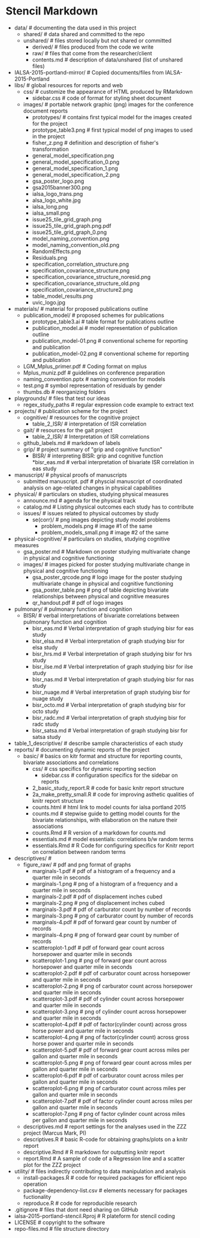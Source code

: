# Stencil Markdown
* data/                                                   # documenting the data used in this project
    * shared/                                             # data shared and committed to the repo
    * unshared/                                           # files stored locally but not shared or committed
        * derived/                                        # files produced from the code we write
        * raw/                                            # files that come from the researcher/client
        * contents.md                                     # description of data/unshared (list of unshared files)
* IALSA-2015-portland-mirror/                             # Copied documents/files from IALSA-2015-Portland
* libs/                                                   # global resources for reports and web
    * css/                                                # customize the appearance of HTML produced by RMarkdown
        * sidebar.css                                     # code of format for styling sheet document
    * images/                                             # portable network graphic (png) images for the conference document reports
        * prototypes/                                     # contains first typical model for the images created for the project
        * prototype_table3.png                            # first typical model of png images to used in the project
        * fisher_z.png                                    # definition and description of fisher's transformation
        * general_model_specification.png                      
        * general_model_specification_0.png
        * general_model_specification_1.png
        * general_model_specification_2.png
        * gsa_poster_logo.png
        * gsa2015banner300.png
        * ialsa_logo_trans.png
        * alsa_logo_white.jpg
        * ialsa_long.png
        * ialsa_small.png
        * issue25_tile_grid_graph.png
        * issue25_tile_grid_graph.png.pdf
        * issue25_tile_grid_graph_0.png
        * model_naming_convention.png
        * model_naming_convention_old.png
        * RandomEffects.png
        * Residuals.png
        * specification_correlation_structure.png
        * specification_covariance_structure.png
        * specification_covariance_structure_noresid.png
        * specification_covariance_structure_old.png
        * specification_covariance_structure2.png
        * table_model_results.png
        * uvic_logo.jpg
* materials/                                              # material for proposed publications outline
    * publication_model/                                  # proposed schemes for publications
        * prototype_table3.ai                             # table format for publications outline
        * publication_model.ai                            # model representation of publication outline
        * publication_model-01.png                        # conventional scheme for reporting and publication
        * publication_model-02.png                        # conventional scheme for reporting and publication
    * LGM_Mplus_primer.pdf                                # Coding format on mplus
    * Mplus_muniz.pdf                                     # guidelines on conference preparation
    * naming_convention.pptx                              # naming convention for models
    * test.png                                            # symbol representation of residuals by gender
    * thumbs.db                                           # reorganizing folders
* playgrounds/                                            # files that test our ideas
    * regex_study_paths                                   # regular expression code example to extract text
* projects/                                               # publication scheme for the project
    * cognitive/                                          # resources for the cognitive project
        * table_2_ISR/                                    # interpretation of ISR correlation
    * gait/                                               # resources for the gait project
        * table_2_ISR/                                    # Interpretation of ISR correlations
    * github_labels.md                                    # markdown of labels
    * grip/                                               # project summary of "grip and cognitive function"
        * BISR/                                           # interpreting BISR: grip and cognitive function 
            *bisr_eas.md                                  # verbal interpretation of bivariate ISR correlation in eas study
* manuscript/                                             # physical proofs of manuscripts
    * submitted manuscript. pdf                           # physcial manuscript of coordinated analysis on age-related changes in physical capabilities
* physical/                                               # particulars on studies, studying physical measures
    * announce.md                                         # agenda for the physical track
    * catalog.md                                          # Listing physical outcomes each study has to contribute
    * issues/                                             # issues related to physical outcomes by study
        * se(corr)/                                       # png images depicting study model problems
            * problem_models.png                          # image #1 of the same
            * problem_models_small.png                    # image #2 of the same
* physical-cognitive/                                     # particulars on studies, studying cognitive measures
    * gsa_poster.md                                       # Markdown on poster studying multivariate change in physical and cognitive functioning
    * images/                                             # images picked for poster studying multivariate change in physical and cognitive functioning
        * gsa_poster_qrcode.png                           # logo image for the poster studying multivariate change in physical and cognitive functioning
        * gsa_poster_table.png                            # png of table depicting bivariate relationships between physical and cognitive measures
        * qr_handout.pdf                                  # pdf of logo images
* pulmonary/                                              # pulmonary function and cognition
    * BISR/                                               # verbal interpretations of bivariate correlations between pulmonary function and cognition
        * bisr_eas.md                                     # Verbal interpretation of graph studying bisr for eas study
        * bisr_elsa.md                                    # Verbal interpretation of graph studying bisr for elsa study
        * bisr_hrs.md                                     # Verbal interpretation of graph studying bisr for hrs study
        * bisr_ilse.md                                    # Verbal interpretation of graph studying bisr for ilse study
        * bisr_nas.md                                     # Verbal interpretation of graph studying bisr for nas study
        * bisr_nuage.md                                   # Verbal interpretation of graph studying bisr for nuage study
        * bisr_octo.md                                    # Verbal interpretation of graph studying bisr for octo study
        * bisr_radc.md                                    # Verbal interpretation of graph studying bisr for radc study
        * bisr_satsa.md                                   # Verbal interpretation of graph studying bisr for satsa study
* table_1_descriptive/                                    # describe sample characteristics of each study
* reports/                                                # documenting dynamic reports of the project
    * basic/                                              # basics on kitr format and structure for reporting counts, bivariate associations and correlations
        * css/                                            # css specifics for dynamic reporting section                                            
            * sidebar.css                                 # configuration specifics for the sidebar on reports
        * 2_basic_study_report.R                          # code for basic knitr report structure
        * 2a_make_pretty_small.R                          # code for improving asthetic qualities of knitr report structure
        * counts.html                                     # html link to model counts for ialsa portland 2015
        * counts.md                                       # stepwise guide to getting model counts for the bivariate relationships, with ellaboration on the nature their associations
        * counts.Rmd                                      # R version of a markdown for counts.md
        * essentials.md                                   # model essentials: correlations b/w random terms
        * essentials.Rmd                                  # R Code for configuring specifics for Knitr report on correlation between random terms
* descriptives/                                           # 
    * figure_raw/                                         # pdf and png format of graphs
        * marginals-1.pdf                                 # pdf of a histogram of a frequency and a quarter mile in seconds
        * marginals-1.png                                 # png of a histogram of a frequency and a quarter mile in seconds
        * marginals-2.pdf                                 # pdf of displacement inches cubed
        * marginals-2.png                                 # png of displacement inches cubed
        * marginals-3.pdf                                 # pdf of carburator count by number of records
        * marginals-3.png                                 # png of carburator count by number of records
        * marginals-4.pdf                                 # pdf of forward gear count by number of records
        * marginals-4.png                                 # png of forward gear count by number of records
        * scatteroplot-1.pdf                              # pdf of forward gear count across horsepower and quarter mile in seconds
        * scatteroplot-1.png                              # png of forward gear count across horsepower and quarter mile in seconds
        * scatteroplot-2.pdf                              # pdf of carburator count across horsepower and quarter mile in seconds
        * scatteroplot-2.png                              # png of carburator count across horsepower and quarter mile in seconds
        * scatteroplot-3.pdf                              # pdf of cylinder count across horsepower and quarter mile in seconds
        * scatteroplot-3.png                              # png of cylinder count across horsepower and quarter mile in seconds
        * scatteroplot-4.pdf                              # pdf of factor(cylinder count) across gross horse power and quarter mile in seconds
        * scatteroplot-4.png                              # png of factor(cylinder count) across gross horse power and quarter mile in seconds
        * scatteroplot-5.pdf                              # pdf of forward gear count across miles per gallon and quarter mile in seconds
        * scatteroplot-5.png                              # png of forward gear count across miles per gallon and quarter mile in seconds
        * scatteroplot-6.pdf                              # pdf of carburator count across miles per gallon and quarter mile in seconds
        * scatteroplot-6.png                              # png of carburator count across miles per gallon and quarter mile in seconds
        * scatteroplot-7.pdf                              # pdf of factor cylinder count across miles per gallon and quarter mile in seconds
        * scatteroplot-7.png                              # png of factor cylinder count across miles per gallon and quarter mile in seconds
    * descriptives.md                                     # report settings for the analyses used in the ZZZ project (Marcus Mark, PI)
    * descriptives.R                                      # basic R-code for obtaining graphs/plots on a knitr report
    * descriptive.Rmd                                     # R markdown for outputting knitr report
    * report.Rmd                                          # A sample of code of a Regression line and a scatter plot for the ZZZ project
* utility/                                                # files indirectly contributing to data manipulation and analysis
    * install-packages.R                                  # code for required packages for efficient repo operation
    * package-dependency-list.csv                         # elements necessary for packages fuctionality
    * reproduce.R                                         # code for reproducible research
* .gitignore                                              # files that dont need sharing on GitHub
* ialsa-2015-portland-stencil.Rproj                       # R plateform for stencil coding
* LICENSE                                                 # copyright to the software
* repo-files.md                                           # file structure directory

